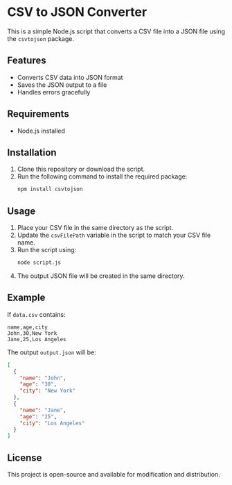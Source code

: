 # CSV to JSON Converter

This is a simple Node.js script that converts a CSV file into a JSON file using the `csvtojson` package.

## Features
- Converts CSV data into JSON format
- Saves the JSON output to a file
- Handles errors gracefully

## Requirements
- Node.js installed

## Installation
1. Clone this repository or download the script.
2. Run the following command to install the required package:
   ```sh
   npm install csvtojson
   ```

## Usage
1. Place your CSV file in the same directory as the script.
2. Update the `csvFilePath` variable in the script to match your CSV file name.
3. Run the script using:
   ```sh
   node script.js
   ```
4. The output JSON file will be created in the same directory.

## Example
If `data.csv` contains:
```
name,age,city
John,30,New York
Jane,25,Los Angeles
```
The output `output.json` will be:
```json
[
  {
    "name": "John",
    "age": "30",
    "city": "New York"
  },
  {
    "name": "Jane",
    "age": "25",
    "city": "Los Angeles"
  }
]
```

## License
This project is open-source and available for modification and distribution.

